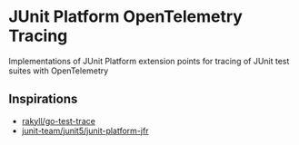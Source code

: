 # JUnit Platform OpenTelemetry Tracing
Implementations of JUnit Platform extension points for tracing of JUnit test suites with OpenTelemetry


## Inspirations
- [rakyll/go-test-trace](https://github.com/rakyll/go-test-trace)
- [junit-team/junit5/junit-platform-jfr](https://github.com/junit-team/junit5/tree/main/junit-platform-jfr)
